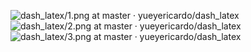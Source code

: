 ![dash_latex/1.png at master · yueyericardo/dash_latex](https://github.com/yueyericardo/dash_latex/blob/master/Screenshot/1.png)
![dash_latex/2.png at master · yueyericardo/dash_latex](https://github.com/yueyericardo/dash_latex/blob/master/Screenshot/2.png)
![dash_latex/3.png at master · yueyericardo/dash_latex](https://github.com/yueyericardo/dash_latex/blob/master/Screenshot/3.png)
